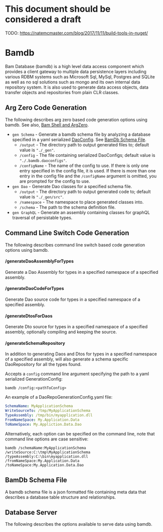 ﻿# This document should be considered a draft

TODO: https://natemcmaster.com/blog/2017/11/11/build-tools-in-nuget/

# Bamdb

Bam Database (bamdb) is a high level data access component which provides a client gateway to multiple data persistence layers including various RDBM systems such as Microsoft Sql, MySql, Postgres and SQLite as well as no sql solutions such as mongo and its own internal data repository system.  It is also used to generate data access objects, data transfer objects and repositories from plain CLR classes.

## Arg Zero Code Generation
The following describes arg zero based code generation options using bamdb. See also, [Bam Shell and ArgZero](../bam/Shell).

- `gen Schema` - Generate a bamdb schema file by analyzing a database specified in a yaml serialized [DaoConfig](./Shell/CodeGen/DaoConfig.cs).  See [BamDb Schema File](#BamDbSchemaFile).
    - `/output` - The directory path to output generated files to; default value is `"./_gen"`.
    - `/config` - The file containing serialized DaoConfigs; default value is `"./.bamdb.daoconfigs"`.
    - `/configName` - The name of the config to use.  If there is only one entry specified in the config file, it is used.  If there is more than one entry in the config file and the `/configName` argument is omitted, you are prompted for the config to use.    
- `gen Dao` - Generate Dao classes for a specified schema file.
    - `/output` - The directory path to output generated code to; default value is `"./_gen/src"`.
    - `/namespace` - The namespace to place generated classes into.
    - `/schema` - The path to the schema definition file.
- `gen GraphQL` - Generate an assembly containing classes for graphQL traversal of persistable types.

## Command Line Switch Code Generation
The following describes command line switch based code generation options using bamdb.

#### /generateDaoAssemblyForTypes
Generate a Dao Assembly for types in a specified namespace of a specified assembly.

#### /generateDaoCodeForTypes
Generate Dao source code for types in a specified namespace of a specified assembly.

#### /generateDtosForDaos
Generate Dto source for types in a specified namespace of a specified assembly, optionally compiling and keeping the source.

#### /generateSchemaRepository
In addition to generating Daos and Dtos for types in a specified namespace of a specified assembly, will 
also generate a schema specific DaoRepository for all the types found.

Accepts a `config` command line argument specifying the path to a yaml serialized GenerationConfig:

```
bamdb /config:<pathToConfig>
```

An example of a DaoRepoGenerationConfig.yaml file:

```yaml
SchemaName: MyApplicationSchema
WriteSourceTo: /tmp/MyApplicationSchema
TypeAssembly: /tmp/bin/myapplication.dll
FromNameSpace: My.Application.Data
ToNameSpace: My.Appliction.Data.Dao
```

Alternatively, each option can be specified on the command line, note that command line options are case sensitive:

```
bamdb /schemaName:MyApplicationSchema /writeSource:C:\tmp\MyApplicationSchema /typeAssembly:C:\bin\myapplication.dll /fromNameSpace:My.Application.Data /toNameSpace:My.Application.Data.Dao
```

## BamDb Schema File
A bamdb schema file is a json formatted file containing meta data that describes a database table structure and relationships.

## Database Server

The following describes the options available to serve data using bamdb.


 